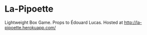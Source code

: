 # La-Pipoette
Lightweight Box Game. Props to Édouard Lucas.
Hosted at http://la-pipoette.herokuapp.com/
